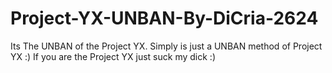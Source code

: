 # Project-YX-UNBAN-By-DiCria-2624
Its The UNBAN of the Project YX.
Simply is just a UNBAN method of Project YX :)
If you are the Project YX just suck my dick :)
